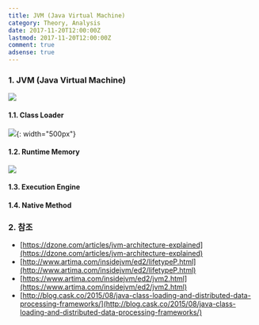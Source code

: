 ```yaml
---
title: JVM (Java Virtual Machine)
category: Theory, Analysis
date: 2017-11-20T12:00:00Z
lastmod: 2017-11-20T12:00:00Z
comment: true
adsense: true
---
```


### 1. JVM (Java Virtual Machine)

![]({{site.baseurl}}/images/theory_analysis/JVM/JVM_Architecture.PNG)

#### 1.1. Class Loader

![]({{site.baseurl}}/images/theory_analysis/JVM/Class_Loader_Hierarchy.PNG){: width="500px"}

#### 1.2. Runtime Memory

![]({{site.baseurl}}/images/theory_analysis/JVM/Runtime_Memory.PNG)

#### 1.3. Execution Engine

#### 1.4. Native Method

### 2. 참조
* [https://dzone.com/articles/jvm-architecture-explained](https://dzone.com/articles/jvm-architecture-explained)
* [http://www.artima.com/insidejvm/ed2/lifetypeP.html](http://www.artima.com/insidejvm/ed2/lifetypeP.html)
* [https://www.artima.com/insidejvm/ed2/jvm2.html](https://www.artima.com/insidejvm/ed2/jvm2.html)
* [http://blog.cask.co/2015/08/java-class-loading-and-distributed-data-processing-frameworks/](http://blog.cask.co/2015/08/java-class-loading-and-distributed-data-processing-frameworks/)
